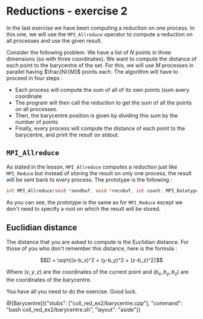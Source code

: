 # Reductions - exercise 2

In the last exercise we have been computing a reduction on one process. In this one, we will use the `MPI_Allreduce` operator to compute a reduction on all processes and use the given result.

Consider the following problem. We have a list of $`N`$ points in three dimensions (so with three coordinates). We want to compute the distance of each point to the barycentre of the set. For this, we will use $`M`$ processes in parallel having $`\frac{N}{M}`$ points each. The algorithm will have to proceed in four steps :

* Each process will compute the sum of all of its own points (sum avery coordinate 
* The program will then call the reduction to get the sum of all the points on all processes.
* Then, the barycentre position is given by dividing this sum by the number of points
* Finally, every process will compute the distance of each point to the barycentre, and print the result on stdout.

## `MPI_Allreduce`

As stated in the lesson, `MPI_Allreduce` computes a reduction just like `MPI_Reduce` but instead of storing the result on only one process, the result will be sent back to every process. The prototype is the following :

```cpp
int MPI_Allreduce(void *sendbuf, void *recvbuf, int count, MPI_Datatype datatype, MPI_Op op, MPI_Comm comm);
```

As you can see, the prototype is the same as for `MPI_Reduce` except we don't need to specify a root on which the result will be stored.

## Euclidian distance

The distance that you are asked to compute is the Euclidian distance. For those of you who don't remember this distance, here is the formula :

```math
D = \sqrt{(x-b_x)^2 + (y-b_y)^2 + (z-b_z)^2}
```

Where $`(x, y, z)`$ are the coordinates of the current point and $`(b_x, b_y, b_z)`$ are the coordinates of the barycentre.

You have all you need to do the exercise. Good luck.

@[Barycentre]({"stubs": ["coll_red_ex2/barycentre.cpp"], "command": "bash coll_red_ex2/barycentre.sh", "layout": "aside"})
